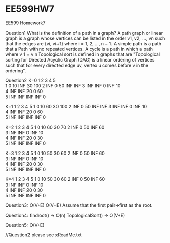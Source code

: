 # EE599HW7
EE599 Homework7

Question1
What is the definition of a path in a graph?
	A path graph or linear graph is a graph whose vertices can be listed in the order v1, v2, …, vn such that the edges are {vi, vi+1} where i = 1, 2, …, n − 1. 
A simple path is a path that  a Path with no repeated vertices.
A cycle is a path in which a path where v 1 = v n
Topological sort is defined in graphs that are "Topological sorting for Directed Acyclic Graph (DAG) is a linear ordering of vertices such that for every directed edge uv, vertex u comes before v in the ordering".

Question2
K=0	1	2	3	4	5                  
1	0	10	INF	30	100
2	INF	0	50	INF	INF	
3	INF	INF	0	INF	10	
4	INF	INF	20	0	60	
5	INF	INF	INF	INF	0

K=1	1	2	3	4	5
1	0	10	60	30	100
2	INF	0	50	INF	INF	
3	INF	INF	0	INF	10	
4	INF	INF	20	0	60	
5	INF	INF	INF	INF	0

K=2	1	2	3	4	5
1	0	10	60	30	70
2	INF	0	50	INF	60	
3	INF	INF	0	INF	10	
4	INF	INF	20	0	30	
5	INF	INF	INF	INF	0

K=3	1	2	3	4	5
1	0	10	50	30	60
2	INF	0	50	INF	60	
3	INF	INF	0	INF	10	
4	INF	INF	20	0	30	
5	INF	INF	INF	INF	0

K=4	1	2	3	4	5
1	0	10	50	30	60
2	INF	0	50	INF	60	
3	INF	INF	0	INF	10	
4	INF	INF	20	0	30	
5	INF	INF	INF	INF	0

Question3:
O(V+E)
O(V+E)
Assume that the first pair->first as the root.

Question4:
findroot()   ->   O(n)
TopologicalSort()    ->  O(V+E)

Question5:
O(V+E)

//Question2 please see xReadMe.txt
